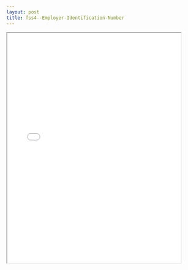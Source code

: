 ```yaml
---
layout: post
title: fss4--Employer-Identification-Number
---
```


<div class="pdf-container">
<iframe src="/ea/assets/pdfs/fss4--Employer-Identification-Number.pdf" height="600" width="90%" allowFullScreen="true"></iframe>
</div>

